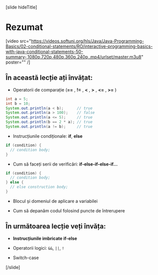[slide hideTitle]
# Rezumat

[video src="https://videos.softuni.org/hls/Java/Java-Programming-Basics/02-conditional-statements/RO/interactive-programming-basics-with-java-conditional-statements-50-summary-,1080p,720p,480p,360p,240p,.mp4/urlset/master.m3u8" poster="" /]

## În această lecție ați învățat: 

- Operatorii de comparație (**==** , **!=** , **<** , **>** , **<=** , **>=** )

```java live
int a = 5;
int b = 10;
System.out.println(a < b);      // true
System.out.println(a > 100);    // false
System.out.println(a <= 5);     // true
System.out.println(b == 2 * a); // true
System.out.println(a != b);     // true
```

- Instrucțiunile condiționale: **if**, **else**

```java
if (condition) {
  // condition body;
}
```

- Cum să faceți serii de verificări: **if-else-if-else-if...**

```java
if (condition) {
  // condition body;
} else {
  // else construction body;
}
```

- Blocul și domeniul de aplicare a variabilei

- Cum să depanăm codul folosind puncte de întrerupere

## În următoarea lecție veți învăța:

- **Instrucțiunile imbricate if-else** 

- Operatorii logici: `&&`, `||`, `!`

- Switch-case


[/slide]

